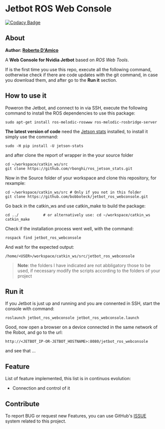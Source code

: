 # Jetbot ROS Web Console

[![Codacy Badge](https://api.codacy.com/project/badge/Grade/0176ce34f5e74cdf81bde456098c8b86)](https://www.codacy.com/manual/bobboteck/jetbot_ros_webconsole?utm_source=github.com&amp;utm_medium=referral&amp;utm_content=bobboteck/jetbot_ros_webconsole&amp;utm_campaign=Badge_Grade)

## About

**Author: [Roberto D'Amico](http://bobboteck.github.io)**

A **Web Console for Nvidia Jetbot** based on *ROS Web Tools*.

If is the first time you use this repo, execute all the following command, ootherwise check if there are code updates with the git command, in case you download them, and after go to the **Run it** section.

## How to use it

Poweron the Jetbot, and connect to in via SSH, execute the following command to install the ROS dependencies to use this package:

```shell
sudo apt-get install ros-melodic-roswww ros-melodic-rosbridge-server
```

**The latest version of code** need the [Jetson stats](https://github.com/rbonghi/jetson_stats) installed, to install it simply use the command:

```shell
sudo -H pip install -U jetson-stats
```

and after clone the report of wrapper in the your source folder

```shell
cd ~/workspace/catkin_ws/src
git clone https://github.com/rbonghi/ros_jetson_stats.git
```

Now in the Source folder of your workspace and clone this repository, for rexample:

```shell
cd ~/workspace/catkin_ws/src # Only if you not in this folder
git clone https://github.com/bobboteck/jetbot_ros_webconsole.git
```

Go back in the catkin_ws and use catkin_make to build the package:

```shell
cd ../           # or alternatively use: cd ~/workspace/catkin_ws
catkin_make
```

Check if the installation process went well, with the command:

```shell
rospack find jetbot_ros_webconsole
```

And wait for the expected output:

```shell
/home/<USER>/workspace/catkin_ws/src/jetbot_ros_webconsole
```

> **Note**: the folders I have indicated are not abbligatory those to be used, if necessary modify the scripts according to the folders of your project

## Run it

If you Jetbot is just up and running and you are connented in SSH, start the console with command:

```shell
roslaunch jetbot_ros_webconsole jetbot_ros_webconsole.launch
```

Good, now open a browser on a device connected in the same network of the Robot, and go to the url:

```url
http://<JETBOT_IP-OR-JETBOT_HOSTNAME>:8080/jetbot_ros_webconsole
```

and see that ...

## Feature

List of feature implemented, this list is in continuos evolution:

* Connection and control of it

## Contribute

To report BUG or request new Features, you can use GitHub's [ISSUE](https://github.com/bobboteck/jetbot_ros_webconsole/issues) system related to this project.
